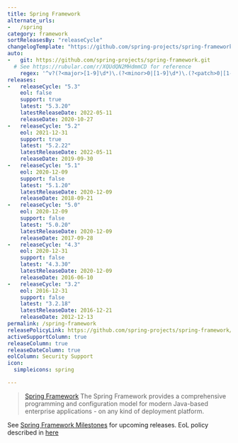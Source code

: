 ```yaml
---
title: Spring Framework
alternate_urls:
-   /spring
category: framework
sortReleasesBy: "releaseCycle"
changelogTemplate: "https://github.com/spring-projects/spring-framework/releases/tag/v__LATEST__"
auto:
-   git: https://github.com/spring-projects/spring-framework.git
  # See https://rubular.com/r/XQUdQN2MHdmmCD for reference
    regex: '^v?(?<major>[1-9]\d*)\.(?<minor>0|[1-9]\d*)\.(?<patch>0|[1-9]\d*)(\.RELEASE)?$'
releases:
-   releaseCycle: "5.3"
    eol: false
    support: true
    latest: "5.3.20"
    latestReleaseDate: 2022-05-11
    releaseDate: 2020-10-27
-   releaseCycle: "5.2"
    eol: 2021-12-31
    support: true
    latest: "5.2.22"
    latestReleaseDate: 2022-05-11
    releaseDate: 2019-09-30
-   releaseCycle: "5.1"
    eol: 2020-12-09
    support: false
    latest: "5.1.20"
    latestReleaseDate: 2020-12-09
    releaseDate: 2018-09-21
-   releaseCycle: "5.0"
    eol: 2020-12-09
    support: false
    latest: "5.0.20"
    latestReleaseDate: 2020-12-09
    releaseDate: 2017-09-28
-   releaseCycle: "4.3"
    eol: 2020-12-31
    support: false
    latest: "4.3.30"
    latestReleaseDate: 2020-12-09
    releaseDate: 2016-06-10
-   releaseCycle: "3.2"
    eol: 2016-12-31
    support: false
    latest: "3.2.18"
    latestReleaseDate: 2016-12-21
    releaseDate: 2012-12-13
permalink: /spring-framework
releasePolicyLink: https://github.com/spring-projects/spring-framework/wiki/Spring-Framework-Versions
activeSupportColumn: true
releaseColumn: true
releaseDateColumn: true
eolColumn: Security Support
icon:
  simpleicons: spring

---
```


> [Spring Framework](https://spring.io/projects/spring-framework) The Spring Framework provides a comprehensive programming and configuration model for modern Java-based enterprise applications - on any kind of deployment platform.

See [Spring Framework Milestones](https://github.com/spring-projects/spring-framework/milestones) for upcoming releases. EoL policy described in [here](https://github.com/spring-projects/spring-framework/wiki/Spring-Framework-Versions)
